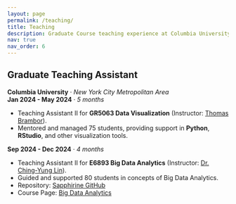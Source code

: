 ```yaml
---
layout: page
permalink: /teaching/
title: Teaching
description: Graduate Course teaching experience at Columbia University
nav: true
nav_order: 6
---
```


<!-- For now, this page is assumed to be a static description of your courses. You can convert it to a collection similar to `_projects/` so that you can have a dedicated page for each course.

Organize your courses by years, topics, or universities, however you like! -->

## Graduate Teaching Assistant

**Columbia University** · _New York City Metropolitan Area_  
**Jan 2024 - May 2024** · _5 months_

- Teaching Assistant II for **GR5063 Data Visualization** (Instructor: <!-- lychee-ignore --> [Thomas Brambor](https://qmss.columbia.edu/directory/thomas-brambor)).
- Mentored and managed 75 students, providing support in **Python**, **RStudio**, and other visualization tools.

**Sep 2024 - Dec 2024** · _4 months_

- Teaching Assistant II for **E6893 Big Data Analytics** (Instructor: [Dr. Ching-Yung Lin](https://www.ee.columbia.edu/content/ching-yung-lin)).
- Guided and supported 80 students in concepts of Big Data Analytics.
- Repository: [Sapphirine GitHub](https://github.com/Sapphirine)
- Course Page: [Big Data Analytics](https://www.ee.columbia.edu/~cylin/course/bigdata/)
